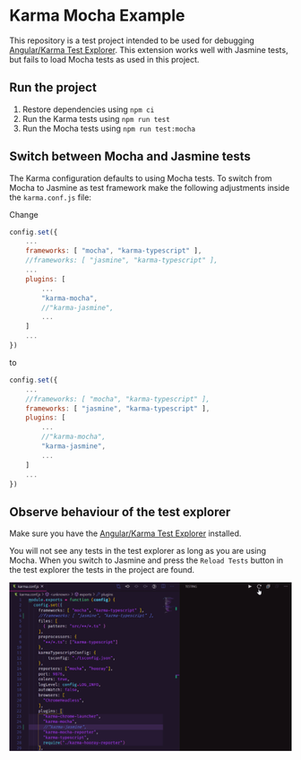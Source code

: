 # Karma Mocha Example

This repository is a test project intended to be used for debugging [Angular/Karma Test Explorer](https://github.com/Raagh/angular-karma_test-explorer). This extension works well with Jasmine tests, but fails to load Mocha tests as used in this project.

## Run the project

1. Restore dependencies using `npm ci`
2. Run the Karma tests using `npm run test`
3. Run the Mocha tests using `npm run test:mocha`

## Switch between Mocha and Jasmine tests

The Karma configuration defaults to using Mocha tests. To switch from Mocha to Jasmine as test framework make the following adjustments inside the `karma.conf.js` file:

Change

```javascript
config.set({
    ...
    frameworks: [ "mocha", "karma-typescript" ],
    //frameworks: [ "jasmine", "karma-typescript" ],
    ...
    plugins: [
        ...
        "karma-mocha",
        //"karma-jasmine",
        ...
    ]
    ...
})
```

to

```javascript
config.set({
    ...
    //frameworks: [ "mocha", "karma-typescript" ],
    frameworks: [ "jasmine", "karma-typescript" ],
    plugins: [
        ...
        //"karma-mocha",
        "karma-jasmine",
        ...
    ]
    ...
})
```

## Observe behaviour of the test explorer

Make sure you have the [Angular/Karma Test Explorer](https://marketplace.visualstudio.com/items?itemName=raagh.angular-karma-test-explorer) installed. 

You will not see any tests in the test explorer as long as you are using Mocha. When you switch to Jasmine and press the `Reload Tests` button in the test explorer the tests in the project are found.

![Different behaviour of test explorer when using Mocha and Jasmine tests](./doc/test-explorer.gif)
